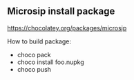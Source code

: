 ﻿## Microsip install package

https://chocolatey.org/packages/microsip

How to build package:
- choco pack
- choco install foo.nupkg
- choco push
